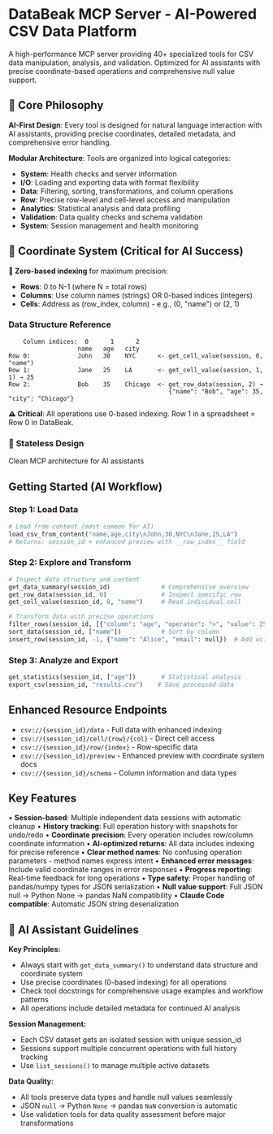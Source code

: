 # DataBeak MCP Server - AI-Powered CSV Data Platform

A high-performance MCP server providing 40+ specialized tools for CSV data
manipulation, analysis, and validation. Optimized for AI assistants with precise
coordinate-based operations and comprehensive null value support.

## 🎯 Core Philosophy

**AI-First Design**: Every tool is designed for natural language interaction
with AI assistants, providing precise coordinates, detailed metadata, and
comprehensive error handling.

**Modular Architecture**: Tools are organized into logical categories:

- **System**: Health checks and server information
- **I/O**: Loading and exporting data with format flexibility
- **Data**: Filtering, sorting, transformations, and column operations
- **Row**: Precise row-level and cell-level access and manipulation
- **Analytics**: Statistical analysis and data profiling
- **Validation**: Data quality checks and schema validation
- **System**: Session management and health monitoring

## 📐 Coordinate System (Critical for AI Success)

**🎯 Zero-based indexing** for maximum precision:

- **Rows**: 0 to N-1 (where N = total rows)
- **Columns**: Use column names (strings) OR 0-based indices (integers)
- **Cells**: Address as (row_index, column) - e.g., (0, "name") or (2, 1)

### Data Structure Reference

```text
    Column indices:  0      1      2
                   name   age   city
Row 0:             John   30    NYC      <- get_cell_value(session, 0, "name")
Row 1:             Jane   25    LA       <- get_cell_value(session, 1, 1) → 25
Row 2:             Bob    35    Chicago  <- get_row_data(session, 2) →
                                            {"name": "Bob", "age": 35, "city": "Chicago"}
```

**⚠️ Critical**: All operations use 0-based indexing. Row 1 in a spreadsheet =
Row 0 in DataBeak.

### 🎯 **Stateless Design**

Clean MCP architecture for AI assistants

## Getting Started (AI Workflow)

### Step 1: Load Data

```python
# Load from content (most common for AI)
load_csv_from_content("name,age,city\nJohn,30,NYC\nJane,25,LA")
# Returns: session_id + enhanced preview with __row_index__ field
```

### Step 2: Explore and Transform

```python
# Inspect data structure and content
get_data_summary(session_id)              # Comprehensive overview
get_row_data(session_id, 0)               # Inspect specific row
get_cell_value(session_id, 0, "name")     # Read individual cell

# Transform data with precise operations
filter_rows(session_id, [{"column": "age", "operator": ">", "value": 25}])
sort_data(session_id, ["name"])           # Sort by column
insert_row(session_id, -1, {"name": "Alice", "email": null})  # Add with nulls
```

### Step 3: Analyze and Export

```python
get_statistics(session_id, ["age"])       # Statistical analysis
export_csv(session_id, "results.csv")    # Save processed data
```

## Enhanced Resource Endpoints

- `csv://{session_id}/data` - Full data with enhanced indexing
- `csv://{session_id}/cell/{row}/{col}` - Direct cell access
- `csv://{session_id}/row/{index}` - Row-specific data
- `csv://{session_id}/preview` - Enhanced preview with coordinate system docs
- `csv://{session_id}/schema` - Column information and data types

## Key Features

• **Session-based**: Multiple independent data sessions with automatic cleanup •
**History tracking**: Full operation history with snapshots for undo/redo •
**Coordinate precision**: Every operation includes row/column coordinate
information • **AI-optimized returns**: All data includes indexing for precise
reference • **Clear method names**: No confusing operation parameters - method
names express intent • **Enhanced error messages**: Include valid coordinate
ranges in error responses • **Progress reporting**: Real-time feedback for long
operations • **Type safety**: Proper handling of pandas/numpy types for JSON
serialization • **Null value support**: Full JSON null → Python None → pandas
NaN compatibility • **Claude Code compatible**: Automatic JSON string
deserialization

## 🎯 AI Assistant Guidelines

**Key Principles:**

- Always start with `get_data_summary()` to understand data structure and
  coordinate system
- Use precise coordinates (0-based indexing) for all operations
- Check tool docstrings for comprehensive usage examples and workflow patterns
- All operations include detailed metadata for continued AI analysis

**Session Management:**

- Each CSV dataset gets an isolated session with unique session_id
- Sessions support multiple concurrent operations with full history tracking
- Use `list_sessions()` to manage multiple active datasets

**Data Quality:**

- All tools preserve data types and handle null values seamlessly
- JSON `null` → Python `None` → pandas `NaN` conversion is automatic
- Use validation tools for data quality assessment before major transformations
